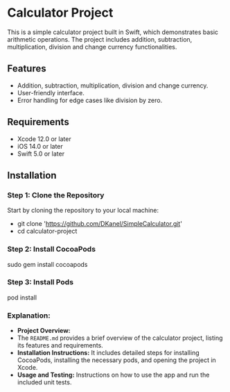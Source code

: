 # Calculator Project

This is a simple calculator project built in Swift, which demonstrates basic arithmetic operations. The project includes addition, subtraction, multiplication, division and change currency functionalities.

## Features

- Addition, subtraction, multiplication, division and change currency.
- User-friendly interface.
- Error handling for edge cases like division by zero.

## Requirements

- Xcode 12.0 or later
- iOS 14.0 or later
- Swift 5.0 or later

## Installation

### Step 1: Clone the Repository

Start by cloning the repository to your local machine:

- git clone 'https://github.com/DKanel/SimpleCalculator.git'
- cd calculator-project

### Step 2: Install CocoaPods

sudo gem install cocoapods

### Step 3: Install Pods

pod install

### Explanation:

- **Project Overview:**
- The `README.md` provides a brief overview of the calculator project, listing its features and requirements.
- **Installation Instructions:** It includes detailed steps for installing CocoaPods, installing the necessary pods, and opening the project in Xcode.
- **Usage and Testing:** Instructions on how to use the app and run the included unit tests.
